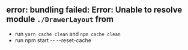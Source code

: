 ## error: bundling failed: Error: Unable to resolve module `./DrawerLayout` from

- run ```yarn cache clean``` and ```npm cache clean```
- run npm start -- --reset-cache